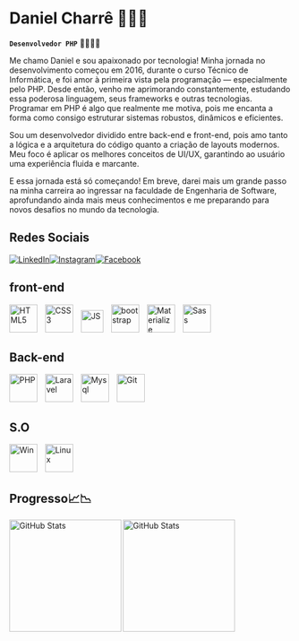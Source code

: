 # Daniel Charrê 👨‍💻🤖

**`Desenvolvedor PHP`** 🐘👨‍💻🐘

Me chamo Daniel e sou apaixonado por tecnologia! Minha jornada no desenvolvimento começou em 2016, durante o curso Técnico de Informática, e foi amor à primeira vista pela programação — especialmente pelo PHP. Desde então, venho me aprimorando constantemente, estudando essa poderosa linguagem, seus frameworks e outras tecnologias. Programar em PHP é algo que realmente me motiva, pois me encanta a forma como consigo estruturar sistemas robustos, dinâmicos e eficientes.

Sou um desenvolvedor dividido entre back-end e front-end, pois amo tanto a lógica e a arquitetura do código quanto a criação de layouts modernos. Meu foco é aplicar os melhores conceitos de UI/UX, garantindo ao usuário uma experiência fluida e marcante.

E essa jornada está só começando! Em breve, darei mais um grande passo na minha carreira ao ingressar na faculdade de Engenharia de Software, aprofundando ainda mais meus conhecimentos e me preparando para novos desafios no mundo da tecnologia.

## Redes Sociais
[![LinkedIn](https://img.shields.io/badge/LinkedIn-0077B5?style=for-the-badge&logo=linkedin&logoColor=white)](https://www.linkedin.com/in/daniel-charr%C3%AA-9aa566135/)[![Instagram](https://img.shields.io/badge/Instagram-E4405F?style=for-the-badge&logo=instagram&logoColor=white)](https://www.instagram.com/daniel.rck22/)[![Facebook](https://img.shields.io/badge/Facebook-1877F2?style=for-the-badge&logo=facebook&logoColor=white)](https://www.facebook.com/danielXakiDsc)


## front-end
<div style="display: inline_block" align="left">
    <img src="https://cdn.jsdelivr.net/gh/devicons/devicon@latest/icons/html5/html5-original-wordmark.svg" alt="HTML5" title="HTML5" width="50px" style="padding-right: 10px"/>
    <img src="https://cdn.jsdelivr.net/gh/devicons/devicon@latest/icons/css3/css3-original-wordmark.svg" alt="CSS3" title="CSS3" width="50px" style="padding-right: 10px"/>
    <img src="https://cdn.jsdelivr.net/gh/devicons/devicon@latest/icons/javascript/javascript-original.svg" alt="JS" title="JS" width="40px" style="padding-right: 10px"/>
    <img src="https://cdn.jsdelivr.net/gh/devicons/devicon@latest/icons/bootstrap/bootstrap-original-wordmark.svg" alt="bootstrap" title="Bootstrap" width="50px" style="padding-right: 10px"/>
    <img src="https://cdn.jsdelivr.net/gh/devicons/devicon@latest/icons/materializecss/materializecss-original.svg" alt="Materialize" title="Materialize" width="50px" style="padding-right: 10px"/>
    <img src="https://cdn.jsdelivr.net/gh/devicons/devicon@latest/icons/sass/sass-original.svg" alt="Sass" title="Sass" width="50px" style="padding-right: 10px"/>     
</div>


## Back-end
<div style="display: inline_block" align="left">
    <img src="https://cdn.jsdelivr.net/gh/devicons/devicon@latest/icons/php/php-original.svg" alt="PHP" title="PHP" width="50px" style="padding-right: 10px"/>
    <img src="https://cdn.jsdelivr.net/gh/devicons/devicon@latest/icons/laravel/laravel-original.svg" alt="Laravel" title="Laravel" width="50px" style="padding-right: 10px"/>
    <img src="https://cdn.jsdelivr.net/gh/devicons/devicon@latest/icons/mysql/mysql-original.svg" alt="Mysql" title="Mysql" width="50px" style="padding-right: 10px"/>
    <img src="https://cdn.jsdelivr.net/gh/devicons/devicon@latest/icons/git/git-original.svg" alt="Git" title="Git" width="50px" style="padding-right: 10px"/>    
</div>


## S.O 
<div style="display: inline_block" align="left">
    <img src="https://cdn.jsdelivr.net/gh/devicons/devicon@latest/icons/windows11/windows11-original.svg" alt="Win" title="Win" width="50px" style="padding-right: 10px"/>
    <img src="https://cdn.jsdelivr.net/gh/devicons/devicon@latest/icons/linux/linux-original.svg" alt="Linux" title="Linux" width="50px" style="padding-right: 10px"/>
    
</div>


## Progresso📈📉
<div style="display: inline_block">
<img 
    align="left"
    alt="GitHub Stats"
    height="200"
    src="https://github-readme-stats.vercel.app/api?username=anuraghazra&show_icons=true&theme=transparent"/>

<img
    align="left"
    alt="GitHub Stats"
    height="200"
    src="https://github-readme-stats.vercel.app/api/top-langs/?username=XakiDaniel&theme=transparent&layout=compact&custom_title=Tecnologias&langs_count=9">
</div>


